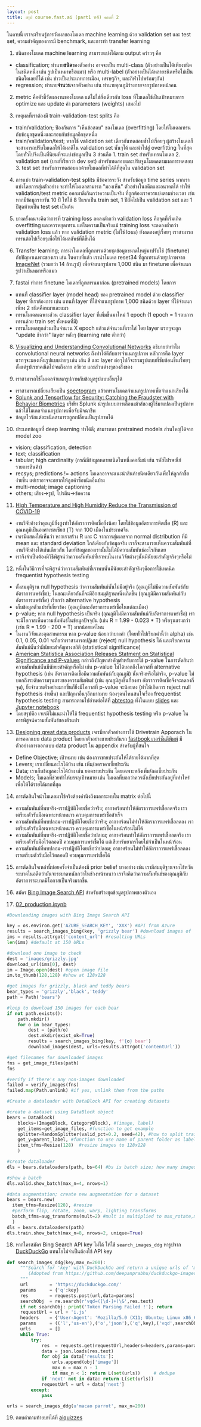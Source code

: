 ```yaml
---
layout: post
title: สรุป course.fast.ai (part1 v4) คาบที่ 2
---
```


ในคาบนี้ เราจะเรียนรู้การวัดผลของโมเดล machine learning ด้วย validation set และ test set, ความสำคัญของการมี benchmark, และการทำ transfer learning 

01. ชนิดของโมเดล machine learning สามารถแบ่งได้ตาม output คร่าวๆ คือ
  - classification; ทำนาย**ชนิด**ของตัวอย่าง อาจจะเป็น multi-class (ตัวอย่างเป็นได้เพียงชนิดในชนิดหนึ่ง เช่น รูปเป็นหมาหรือแมว) หรือ multi-label (ตัวอย่างเป็นได้หลายชนิดหรือไม่เป็นชนิดใดเลยก็ได้ เช่น ข่าวเป็นประเภทการเมือง, เศรษฐกิจ, และกีฬาไปพร้อมๆกัน)
  - regression; ทำนาย**จำนวน**จากตัวอย่าง เช่น ทำนายอุณภูมิร่างกายจากรูปภาพหน้าคน

02. metric คือตัวชี้วัดผลงานของโมเดล แต่ไม่ใช่สิ่งเดียวกับ loss ที่โมเดลใช้เป็นเป้าหมายการ optimize และ update ค่า parameters (weights) เสมอไป

03. เหตุผลที่เราต้องมี train-validation-test splits คือ
  - train/validation; ป้องกันการ "เห็นข้อสอบ" ของโมเดล (overfitting) โดยให้โมเดลเทรนกับข้อมูลชุดหนึ่งและสอบกับข้อมูลอีกชุดหนึ่ง
  - train/validation/test; หากใช้ validation set เดียวกันทดสอบซ้ำไปเรื่อยๆ ผู้สร้างโมเดลก็จะสามารถปรับโมเดลให้ได้ผลดีใน validation set นั้นๆได้ และนำไปสู่ overfitting ในที่สุด โดยทั่วไปจึงเป็นที่นิยมที่จะแบ่งข้อมูลเป็น 3 ส่วนคือ 1. train set สำหรับเทรนโมเดล 2. validation set (บางที่เรียกว่า dev set) สำหรับทดสอบและปรับจูนโมเดลตามผลการทดสอบ 3. test set สำหรับการทดสอบผลด้วยโมเดลที่ทำได้ดีที่สุดใน validation set

04. การแบ่ง train-validation-test splits มีข้อควรระวัง สำหรับข้อมูล time series หากเราแบ่งโดยการสุ่มตัวอย่าง จะทำให้โมเดลสามารถ "มองเห็น" ตัวอย่างในอดีตและอนาคตได้ ทำให้ validation/test metric ออกมาดีเกินกว่าความเป็นจริง ที่ถูกต้องเราควรแบ่งตามช่วงเวลา เช่น หากมีข้อมูลรายวัน 10 ปี ให้ใช้ 8 ปีแรกเป็น train set, 1 ปีถัดไปเป็น validation set และ 1 ปีสุดท้ายเป็น test set เป็นต้น

05. บางครั้งคนจะคิดว่าการที่ training loss ลดลงต่ำกว่า validation loss คือจุดที่เริ่มเกิด overfitting และควรหยุดเทรน แต่ในความเป็นจริงแม้ training loss จะลดลงต่ำกว่า validation loss แล้ว หาก validation metric (ไม่ใช่ loss) ยังลดลงอยู่เรื่อยๆ เราสามารถเทรนต่อไปเรื่อยๆเพื่อให้ได้ผลลัพธ์ที่ดีขึ้นได้

06. Transfer learning; การนำโมเดลที่ถูกเทรนด้วยชุดข้อมูลขนาดใหญ่มาปรับใช้ (finetune) กับปัญหาเฉพาะของเรา เช่น ในคาบที่แล้ว เรานำโมเดล reset34 ที่ถูกเทรนด้วยรูปภาพจาก [ImageNet](http://www.image-net.org/) (รวมกว่า 14 ล้านรูป) เพื่อจำแนกรูปภาพ 1,000 ชนิด มา finetune เพื่อจำแนกรูปว่าเป็นหมาหรือแมว

07. fastai ทำการ finetune โมเดลที่ถูกเทรนมาก่อน (pretrained models) โดยการ
  - แทนที่ classifier layer (model head) ของ pretrained model ด้วย classifier layer ที่เราต้องการ เช่น แทนที่ layer ที่ใช้จำแนกรูปภาพ 1,000 ชนิดด้วย layer ที่ใช้จำแนกเพียง 2 ชนิดคือหมาและแมว
  - เทรนโมเดลเฉพาะส่วน classifier layer ที่เพิ่มขึ้นมาใหม่ 1 epoch (1 epoch = 1 รอบการเทรนด้วย train set ทั้งหมดที่มี)
  - เทรนโมเดลทุกส่วนเป็นจำนวน X epoch แล้วแต่จำนวนที่เราใส่ โดย layer แรกๆจะถูก "update ช้ากว่า" layer หลังๆ (learning rate ต่ำกว่า)

08. [Visualizing and Understanding Convolutional Networks](https://arxiv.org/abs/1311.2901) อธิบายว่าทำไม convolutional neural networks ถึงทำได้ดีกับการจำแนกรูปภาพ หลักการคือ layer แรกๆจะมองเห็นรูปแบบง่ายๆ เช่น เส้น สี และ layer ต่อๆไปก็จะรวมรูปแบบที่ซับซ้อนขึ้นเรื่อยๆ ตั้งแต่รูปเรขาคณิตไปจนถึงลาย อวัยวะ และส่วนต่างๆของสิ่งของ

09. เราสามารถใช้โมเดลจำแนกรูปภาพกับข้อมูลรูปแบบอื่นๆได้
  - เราสามารถเปลี่ยนเสียงเป็น [spectogram](https://en.wikipedia.org/wiki/Spectrogram) แล้วเทรนโมเดลจำแนกรูปภาพเพื่อจำแนกเสียงได้
  - [Splunk and Tensorflow for Security: Catching the Fraudster with Behavior Biometrics](https://www.splunk.com/en_us/blog/security/deep-learning-with-splunk-and-tensorflow-for-security-catching-the-fraudster-in-neural-networks-with-behavioral-biometrics.html) บริษัท Splunk นำรูปแบบการเลื่อนเม้าส์ของผู้ใช้มาแปลงเป็นรูปภาพแล้วใช้โมเดลจำแนกรูปภาพเพื่อจับมิจฉาชีพ
  - ข้อมูลไวรัสแต่ละชนิดสามารถถูกเปลี่ยนเป็นรูปภาพได้

10. ประเภทข้อมูลที่ deep learning ทำได้ดี; สามารถหา pretrained models ส่วนใหญ่ได้จาก model zoo
  - vision; classification, detection
  - text; classification
  - tabular; high cardinality (กรณีมีข้อมูลหลายชนิดในหนึ่งคอลั่มน์ เช่น รหัสไปรษณีย์ รายการสินค้า)
  - recsys; predictions != actions โมเดลอาจจะแนะนำสินค้าชนิดเดียวกันเพื่อให้ลูกค้าซื้อง่ายขึ้น แต่เราอาจจะอยากให้ลูกค้าซื้อชนิดอื่นบ้าง
  - multi-modal; image captioning
  - others; เสียง->รูป, โปรตีน->ข้อความ

11. [High Temperature and High Humidity Reduce the Transmission of COVID-19](https://arxiv.org/abs/2003.05003)
  - งานวิจัยอ้างว่าอุณภูมิยิ่งสูงทำให้อัตราการติดเชื้อยิ่งน้อย โดยใช้ข้อมูลอัตราการติดเชื้อ (R) และอุณหภูมิเป็นองศาเซลเซียส (T) จาก  100 เมืองในประเทศจีน
  - เจเรมีแสดงให้เห็นว่า หากเราสร้าง R และ C จากการสุ่มเลขจาก normal distribution ที่มี mean และ standard deviation ใกล้เคียงกับข้อมูลจริง เราก็จะสามารถเห็นความสัมพันธ์ที่งานวิจัยอ้างได้เช่นเดียวกัน โดยที่ข้อมูลของเรานั้นไม่ได้มีความสัมพันธ์อะไรกันเลย
  - เราจึงจำเป็นต้องมีวิธีพิสูจน์ว่าความสัมพันธ์ที่เราพบในงานวิจัยต่างๆนั้นมีนัยยะสำคัญจริงๆหรือไม่

12. หนึ่งในวิธีการที่จะพิสูจน์ว่าความสัมพันธ์ที่เราพบนั้นมีนัยยะสำคัญจริงๆคือการใช้เทคนิค frequentist hypothesis testing
  - ตั้งสมมุติฐาน null hypothesis ว่าความสัมพันธ์นั้นไม่มีอยู่จริง (อุณภูมิไม่มีความสัมพันธ์กับอัตราการแพร่เชื้อ); ในขณะเดียวกันก็จะมีอีกสมมุติฐานหนึ่งเกิดขึ้น (อุณภูมิมีความสัมพันธ์กับอัตราการแพร่เชื้อ) เรียกว่า alternative hypothesis
  - เก็บข้อมูลตัวแปรที่เกี่ยวข้อง (อุณภูมิและอัตราการแพร่เชื้อในแต่ละเมือง)
  - p-value; หาก null hypothesis เป็นจริง (อุณภูมิไม่มีความสัมพันธ์กับอัตราการแพร่เชื้อ) เราจะมีโอกาสเห็นความสัมพันธ์ในข้อมูลปัจจุบัน (เช่น R = 1.99 - 0.023 * T) หรือรุนแรงกว่า (เช่น R = 1.99 - 200 * T) มากน้อยแค่ไหน
  - ในงานวิจัยและอุตสาหกรรม หาก p-value น้อยกว่าบางค่า (โดยทั่วไปเรียกค่านี้ว่า alpha) เช่น 0.1, 0.05, 0.01 จะถือว่าเราสามารถปฏิเสธ (reject) null hypothesis ได้ และเรียกความสัมพันธ์นั้นว่ามีนัยยะสำคัญทางสถิติ (statistical significance)
  - [American Statistica Association Releases Statment on Statistical Significance and P-values](https://www.amstat.org/asa/files/pdfs/p-valuestatement.pdf) กล่าวถึงปัญหาสำคัญสำหรับการใช้ p-value ในการตัดสินว่าความสัมพันธ์นั้นมีนัยยะสำคัญหรือไม่ เช่น p-value ไม่ได้บอกถึงโอกาสที่ alternative hypothesis (เช่น อัตราการติดเชื้อมีความสัมพันธ์กับอุณภูมิ) นั้นจริงหรือไม่จริง, p-value ไม่บอกถึงระดับความรุนแรงของความสัมพันธ์ (เช่น อุณภูมิสูงขึ้นกี่องศา อัตราการติดเชื้อจึงจะลดลงกี่จุด), ยิ่งจำนวนตัวอย่างมากขึ้นก็ยิ่งมีโอกาสที่ p-value จะน้อยลง (ทำให้เกิดการ reject null hypothesis ง่ายขึ้น) และปัญหาอื่นๆอีกมากมาย น้องๆคนไหนสนใจเรื่อง frequentist hypothesis testing สามารถตามไปอ่านต่อได้ที่ [abtestoo](https://github.com/cstorm125/abtestoo) ทั้งในแบบ [slides](https://github.com/cstorm125/abtestoo/blob/master/notebooks/chula_slides.pdf) และ [Jupyter notebook](https://github.com/cstorm125/abtestoo/blob/master/notebooks/frequentist.ipynb)
  - โดยสรุปคือ เจเรมีไม่แนะนำให้ใช้ frequentist hypothesis testing หรือ p-value ในการพิสูจน์ความสัมพันธ์ของตัวแปร

13. [Designing great data products](https://www.oreilly.com/radar/drivetrain-approach-data-products/) เจเรมียกตัวอย่างการใช้ Drivetrain Apporach ในการออกแบบ data product โดยยกตัวอย่างขายประกันรถ [fastbook เวอร์ชั่นตีพิมพ์](https://www.oreilly.com/library/view/deep-learning-for/9781492045519/) มีตัวอย่างการออกแบบ data product ใน appendix สำหรับผู้ที่สนใจ
  - Define Objective; เป้าหมาย เช่น ต้องการขายประกันให้ได้รายได้มากที่สุด
  - Levers; เราเปลี่ยนอะไรได้บ้าง เช่น เพิ่ม/ลดราคาเบี้ยประกัน
  - Data; เราเก็บข้อมูลอะไรได้บ้าง เช่น ยอดขายประกัน โดยเฉพาะหลังเพิ่ม/ลดเบี้ยประกัน
  - Models; โมเดลที่ช่วยทำให้บรรลุเป้าหมาย เช่น โมเดลที่บอกว่าควรตั้งเบี้ยประกันอยู่ที่เท่าไหร่เพื่อให้ได้รายได้มากที่สุด

14. การตัดสินใจนำโมเดลมาใช้จริงต้องคำนึงถึงผลกระทบใน matrix ต่อไปนี้
  - ความสัมพันธ์ที่พบจริง-เราปฏิบัติโดยเชื่อว่าจริง; อากาศร้อนทำให้อัตราการแพร่เชื้อลดจริง เราเตรียมตัวรับมือเฉพาะหน้าหนาว ควบคุมการแพร่เชื้อสำเร็จ
  - ความสัมพันธ์ที่พบปลอม-เราปฏิบัติโดยเชื่อว่าจริง; อากาศร้อนไม่ทำให้อัตราการแพร่เชื้อลดลง เราเตรียมตัวรับมือเฉพาะหน้าหนาว ควบคุมการแพร่เชื้อในหน้าร้อนไม่ได้
  - ความสัมพันธ์ที่พบจริง-เราปฏิบัติโดยเชื่อว่าปลอม; อากาศร้อนทำให้อัตราการแพร่เชื้อลดจริง เราเตรียมตัวรับมือไว้ตลอดปี ควบคุมการแพร่เชื้อได้ แต่เสียทรัพยากรโดยไม่จำเป็นในหน้าร้อน
  - ความสัมพันธ์ที่พบปลอม-เราปฏิบัติโดยเชื่อว่าปลอม; อากาศร้อนไม่ทำให้อัตราการแพร่เชื้อลดลง เราเตรียมตัวรับมือไว้ตลอดปี ควบคุมการแพร่เชื้อได้

15. การตัดสินใจเหล่านี้บ่อยครั้งจำเป็นต้องมี prior belief บางอย่าง เช่น เรามีสมมุติฐานจากไข้หวัดระบาดในอดีตว่ามันจะระบาดหนักกว่าในช่วงหน้าหนาว เราจึงคิดว่าความสัมพันธ์ของอุณภูมิกับอัตราการระบาดมีโอกาสเป็นจริงมากขึ้น

16. สมัคร [Bing Image Search API](https://www.microsoft.com/en-us/bing/apis/bing-image-search-api) สำหรับสร้างชุดข้อมูลรูปภาพของตัวเอง

17. [02_production.ipynb](https://colab.research.google.com/github/fastai/fastbook/blob/master/clean/02_production.ipynb)


``` py
#Downloading images with Bing Image Search API

key = os.environ.get('AZURE_SEARCH_KEY', 'XXX') #API from Azure
results = search_images_bing(key, 'grizzly bear') #download images of 'grizzly bear' from Bing
ims = results.attrgot('content_url') #resulting URLs
len(ims) #default at 150 URLs

#download one image to check
dest = 'images/grizzly.jpg'
download_url(ims[0], dest)
im = Image.open(dest) #open image file
im.to_thumb(128,128) #show at 128x128

#get images for grizzly, black and teddy bears
bear_types = 'grizzly','black','teddy'
path = Path('bears')

#loop to download 150 images for each bear
if not path.exists():
    path.mkdir()
    for o in bear_types:
        dest = (path/o)
        dest.mkdir(exist_ok=True)
        results = search_images_bing(key, f'{o} bear')
        download_images(dest, urls=results.attrgot('contentUrl'))

#get filenames for downloaded images
fns = get_image_files(path)
fns

#verify if there's any non-images downloaded
failed = verify_images(fns)
failed.map(Path.unlink) #if yes, unlink them from the paths
```

``` py
#Create a dataloader with DataBlock API for creating datasets

#create a dataset using DataBlock object
bears = DataBlock(
    blocks=(ImageBlock, CategoryBlock), #(image, label)
    get_items=get_image_files, #function to get example 
    splitter=RandomSplitter(valid_pct=0.2, seed=42), #how to split train-validation-test
    get_y=parent_label, #function to use name of parent folder as label
    item_tfms=Resize(128)  #resize images to 128x128
    )

#create dataloader
dls = bears.dataloaders(path, bs=64) #bs is batch size; how many images to send to train a model at a time

#show a batch
dls.valid.show_batch(max_n=4, nrows=1)

#data augmentation; create new augmentation for a dataset
bears = bears.new(
  item_tfms=Resize(128), #resize
  #perform flip, rotate, zoom, warp, lighting transforms
  batch_tfms=aug_transforms(mult=2) #mult is multiplied to max_rotate,max_lighting,max_warp
  )
dls = bears.dataloaders(path)
dls.train.show_batch(max_n=8, nrows=2, unique=True)
```

18. หากใครสมัคร Bing Search API key ไม่ได้ ให้ใช้ `search_images_ddg` หารูปจาก [DuckDuckGo](https://duckduckgo.com/) แทนโยไม่จำเป็นต้องใช้ API key

``` py
def search_images_ddg(key,max_n=200):
     """Search for 'key' with DuckDuckGo and return a unique urls of 'max_n' images
        (Adopted from https://github.com/deepanprabhu/duckduckgo-images-api)
     """
     url        = 'https://duckduckgo.com/'
     params     = {'q':key}
     res        = requests.post(url,data=params)
     searchObj  = re.search(r'vqd=([\d-]+)\&',res.text)
     if not searchObj: print('Token Parsing Failed !'); return
     requestUrl = url + 'i.js'
     headers    = {'User-Agent': 'Mozilla/5.0 (X11; Ubuntu; Linux x86_64; rv:71.0) Gecko/20100101 Firefox/71.0'}
     params     = (('l','us-en'),('o','json'),('q',key),('vqd',searchObj.group(1)),('f',',,,'),('p','1'),('v7exp','a'))
     urls       = []
     while True:
         try:
             res  = requests.get(requestUrl,headers=headers,params=params)
             data = json.loads(res.text)
             for obj in data['results']:
                 urls.append(obj['image'])
                 max_n = max_n - 1
                 if max_n < 1: return L(set(urls))     # dedupe
             if 'next' not in data: return L(set(urls))
             requestUrl = url + data['next']
         except:
             pass

urls = search_images_ddg(u'macao parrot', max_n=200)
```

19. ตอบคำถามท้ายบทได้ที่ [aiquizzes](https://aiquizzes.com/howto)
